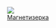 ![](/books/adv_history/Леонид%20Девятых/Магнетизерка.jpg)  
[Магнетизерка](/books/adv_history/Леонид%20Девятых/Магнетизерка)
